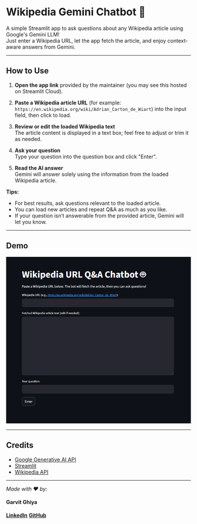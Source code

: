 # Wikipedia Gemini Chatbot 🤖

A simple Streamlit app to ask questions about any Wikipedia article using Google's Gemini LLM!  
Just enter a Wikipedia URL, let the app fetch the article, and enjoy context-aware answers from Gemini.

---

## How to Use

1. **Open the app link** provided by the maintainer (you may see this hosted on Streamlit Cloud).

2. **Paste a Wikipedia article URL** (for example: `https://en.wikipedia.org/wiki/Adrian_Carton_de_Wiart`) into the input field, then click to load.

3. **Review or edit the loaded Wikipedia text**  
   The article content is displayed in a text box; feel free to adjust or trim it as needed.

4. **Ask your question**  
   Type your question into the question box and click "Enter".

5. **Read the AI answer**  
   Gemini will answer solely using the information from the loaded Wikipedia article.

**Tips:**
- For best results, ask questions relevant to the loaded article.
- You can load new articles and repeat Q&A as much as you like.
- If your question isn’t answerable from the provided article, Gemini will let you know.

---

## Demo

![Wikipedia Chatbot Screenshot](screenshot.png)

---

## Credits

- [Google Generative AI API](https://ai.google.dev/)
- [Streamlit](https://streamlit.io/)
- [Wikipedia API](https://en.wikipedia.org/w/api.php)

---

*Made with ❤️ by:*
#### Garvit Ghiya
**[LinkedIn](https://www.linkedin.com/in/garvit-ghiya/)**
**[GitHub](https://github.com/Garvit893)**
